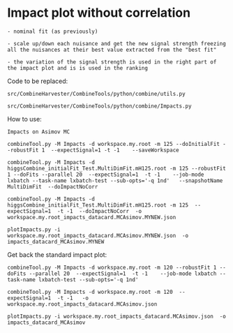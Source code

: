 Impact plot without correlation
====


    - nominal fit (as previously)

    - scale up/down each nuisance and get the new signal strength freezing all the nuisances at their best value extracted from the "best fit"

    - the variation of the signal strength is used in the right part of the impact plot and is is used in the ranking


Code to be replaced:

    src/CombineHarvester/CombineTools/python/combine/utils.py

    src/CombineHarvester/CombineTools/python/combine/Impacts.py


How to use:

    Impacts on Asimov MC

    combineTool.py -M Impacts -d workspace.my.root -m 125 --doInitialFit --robustFit 1  --expectSignal=1 -t -1    --saveWorkspace

    combineTool.py -M Impacts -d higgsCombine_initialFit_Test.MultiDimFit.mH125.root -m 125 --robustFit 1 --doFits --parallel 20  --expectSignal=1  -t -1    --job-mode lxbatch --task-name lxbatch-test --sub-opts='-q 1nd'   --snapshotName MultiDimFit  --doImpactNoCorr   

    combineTool.py -M Impacts -d higgsCombine_initialFit_Test.MultiDimFit.mH125.root -m 125  --expectSignal=1  -t -1  --doImpactNoCorr  -o workspace.my.root_impacts_datacard.MCAsimov.MYNEW.json

    plotImpacts.py -i workspace.my.root_impacts_datacard.MCAsimov.MYNEW.json  -o impacts_datacard_MCAsimov.MYNEW


Get back the standard impact plot:


    combineTool.py -M Impacts -d workspace.my.root -m 120 --robustFit 1 --doFits --parallel 20  --expectSignal=1  -t -1    --job-mode lxbatch --task-name lxbatch-test --sub-opts='-q 1nd'     

    combineTool.py -M Impacts -d workspace.my.root -m 120  --expectSignal=1  -t -1   -o workspace.my.root_impacts_datacard.MCAsimov.json

    plotImpacts.py -i workspace.my.root_impacts_datacard.MCAsimov.json  -o impacts_datacard_MCAsimov



    
